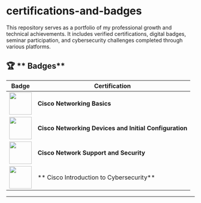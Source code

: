 # certifications-and-badges
This repository serves as a portfolio of my professional growth and technical achievements. It includes verified certifications, digital badges, seminar participation, and cybersecurity challenges completed through various platforms.

## 🏆 ** Badges**
| Badge | Certification |
|-------|--------------|
| <img src="https://images.credly.com/size/160x160/images/5bdd6a39-3e03-4444-9510-ecff80c9ce79/image.png" width="60"> | **Cisco Networking Basics** |
| <img src ="https://images.credly.com/size/160x160/images/88316fe8-5651-4e61-a6be-5be1558f049e/image.png" width="60"> | **Cisco Networking Devices and Initial Configuration** |
| <img src ="https://images.credly.com/size/160x160/images/a4dd891f-7bf5-4938-8241-50dc81e8cc00/image.png" width="60"> | **Cisco Network Support and Security** |
| <img src="https://www.credly.com/badges/904a4d6f-4b5e-4b95-9715-e4c11c7629cf/public_url" width="60"> | ** Cisco Introduction to Cybersecurity** |

---
